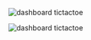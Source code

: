 
![dashboard tictactoe](https://github.com/user-attachments/assets/bb12a9fa-a7fa-42e7-98ee-254309a98023)

![dashboard tictactoe](https://github.com/user-attachments/assets/81d6ba9e-5f1c-48e8-b0ec-7f9eb9a9b116)
